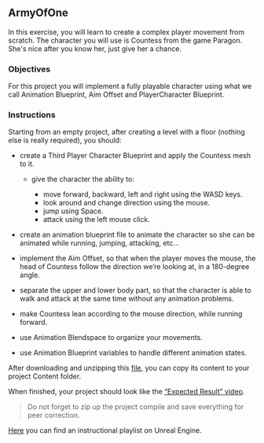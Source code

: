 ## ArmyOfOne

In this exercise, you will learn to create a complex player movement from scratch. The character you will use is Countess from the game Paragon. She's nice after you know her, just give her a chance.

### Objectives

For this project you will implement a fully playable character using what we call Animation Blueprint, Aim Offset and PlayerCharacter Blueprint.

### Instructions

Starting from an empty project, after creating a level with a floor (nothing else is really required), you should:

- create a Third Player Character Blueprint and apply the Countess mesh to it.

  - give the character the ability to:

    - move forward, backward, left and right using the WASD keys.
    - look around and change direction using the mouse.
    - jump using Space.
    - attack using the left mouse click.

- create an animation blueprint file to animate the character so she can be animated while running, jumping, attacking, etc...

- implement the Aim Offset, so that when the player moves the mouse, the head of Countess follow the direction we’re looking at, in a 180-degree angle.

- separate the upper and lower body part, so that the character is able to walk and attack at the same time without any animation problems.

- make Countess lean according to the mouse direction, while running forward.

- use Animation Blendspace to organize your movements.

- use Animation Blueprint variables to handle different animation states.

After downloading and unzipping this [file](https://assets.01-edu.org/Unreal-Engine-Piscine/ArmyOfOne.zip), you can copy its content to your project Content folder.

When finished, your project should look like the [“Expected Result” video](https://youtu.be/sebi5icA1MM).

> Do not forget to zip up the project compile and save everything for peer correction.

[Here](https://www.youtube.com/playlist?list=PLHyAJ_GrRtf9sxZqgfPVM06PrLk8_CWA-) you can find an instructional playlist on Unreal Engine.
